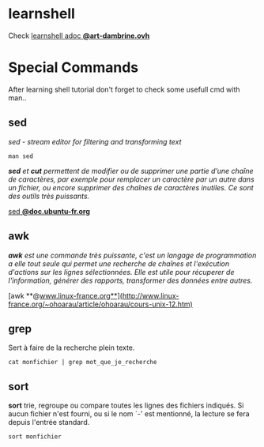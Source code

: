 # learnshell

Check [learnshell adoc **@art-dambrine.ovh**](https://art-dambrine.ovh/blog/docs/Learnshell.html)


# Special Commands 

After learning shell tutorial don't forget to check some usefull cmd with man..

## sed
*sed - stream editor for filtering and transforming text*

	man sed
    
***sed** et **cut** permettent de modifier ou de supprimer une partie d’une chaîne de caractères, par exemple pour remplacer un caractère par un autre dans un fichier, ou encore supprimer des chaînes de caractères inutiles. Ce sont des outils très puissants.*

[sed **@doc.ubuntu-fr.org**](https://doc.ubuntu-fr.org/sed)
       
## awk

***awk** est une commande très puissante, c'est un langage de programmation a elle tout seule qui permet une recherche de chaînes et l'exécution d'actions sur les lignes sélectionnées. Elle est utile pour récuperer de l'information, générer des rapports, transformer des données entre autres.*

[awk **@www.linux-france.org**](http://www.linux-france.org/~ohoarau/article/ohoarau/cours-unix-12.htm)


## grep

Sert à faire de la recherche plein texte.

	cat monfichier | grep mot_que_je_recherche

## sort

**sort**  trie,  regroupe  ou  compare  toutes  les lignes des
       fichiers indiqués.  Si aucun fichier n'est fourni,  ou  si
       le  nom  `-'  est  mentionné,  la  lecture  se fera depuis
       l'entrée standard.

	sort monfichier


